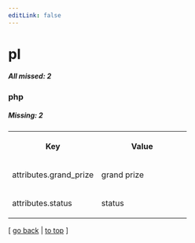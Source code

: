 ```yaml
---
editLink: false
---
```


# pl

##### All missed: 2


### php

##### Missing: 2

<table width="100%">
<tr><th width="50%">

Key

</th><th width="50%">

Value

</th></tr>
<tr><td width="50%">

attributes.grand_prize

</td><td width="50%">

grand prize

</td></tr>
<tr><td width="50%">

attributes.status

</td><td width="50%">

status

</td></tr>
</table>

[ [go back](../status.md) | [to top](#) ]


